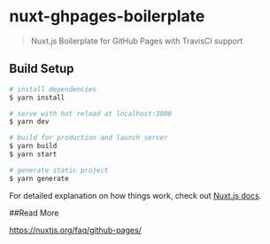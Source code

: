 # nuxt-ghpages-boilerplate

> Nuxt.js Boilerplate for GitHub Pages with TravisCI support

## Build Setup

```bash
# install dependencies
$ yarn install

# serve with hot reload at localhost:3000
$ yarn dev

# build for production and launch server
$ yarn build
$ yarn start

# generate static project
$ yarn generate
```

For detailed explanation on how things work, check out [Nuxt.js docs](https://nuxtjs.org).

##Read More 

https://nuxtjs.org/faq/github-pages/
